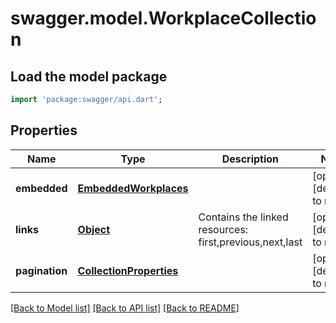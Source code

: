 # swagger.model.WorkplaceCollection

## Load the model package
```dart
import 'package:swagger/api.dart';
```

## Properties
Name | Type | Description | Notes
------------ | ------------- | ------------- | -------------
**embedded** | [**EmbeddedWorkplaces**](EmbeddedWorkplaces.md) |  | [optional] [default to null]
**links** | [**Object**](Object.md) | Contains the linked resources: first,previous,next,last | [optional] [default to null]
**pagination** | [**CollectionProperties**](CollectionProperties.md) |  | [optional] [default to null]

[[Back to Model list]](../README.md#documentation-for-models) [[Back to API list]](../README.md#documentation-for-api-endpoints) [[Back to README]](../README.md)


